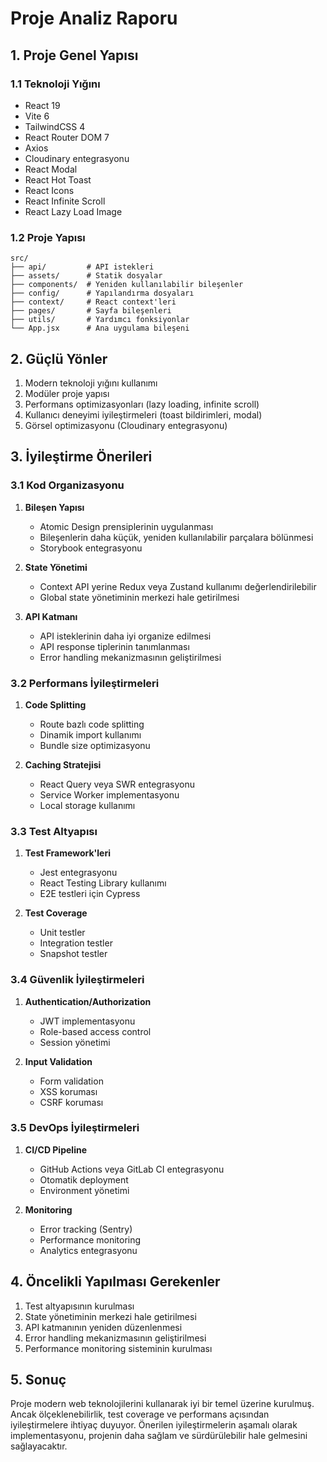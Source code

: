 # Proje Analiz Raporu

## 1. Proje Genel Yapısı

### 1.1 Teknoloji Yığını

-   React 19
-   Vite 6
-   TailwindCSS 4
-   React Router DOM 7
-   Axios
-   Cloudinary entegrasyonu
-   React Modal
-   React Hot Toast
-   React Icons
-   React Infinite Scroll
-   React Lazy Load Image

### 1.2 Proje Yapısı

```
src/
├── api/         # API istekleri
├── assets/      # Statik dosyalar
├── components/  # Yeniden kullanılabilir bileşenler
├── config/      # Yapılandırma dosyaları
├── context/     # React context'leri
├── pages/       # Sayfa bileşenleri
├── utils/       # Yardımcı fonksiyonlar
└── App.jsx      # Ana uygulama bileşeni
```

## 2. Güçlü Yönler

1. Modern teknoloji yığını kullanımı
2. Modüler proje yapısı
3. Performans optimizasyonları (lazy loading, infinite scroll)
4. Kullanıcı deneyimi iyileştirmeleri (toast bildirimleri, modal)
5. Görsel optimizasyonu (Cloudinary entegrasyonu)

## 3. İyileştirme Önerileri

### 3.1 Kod Organizasyonu

1. **Bileşen Yapısı**

    - Atomic Design prensiplerinin uygulanması
    - Bileşenlerin daha küçük, yeniden kullanılabilir parçalara bölünmesi
    - Storybook entegrasyonu

2. **State Yönetimi**

    - Context API yerine Redux veya Zustand kullanımı değerlendirilebilir
    - Global state yönetiminin merkezi hale getirilmesi

3. **API Katmanı**
    - API isteklerinin daha iyi organize edilmesi
    - API response tiplerinin tanımlanması
    - Error handling mekanizmasının geliştirilmesi

### 3.2 Performans İyileştirmeleri

1. **Code Splitting**

    - Route bazlı code splitting
    - Dinamik import kullanımı
    - Bundle size optimizasyonu

2. **Caching Stratejisi**
    - React Query veya SWR entegrasyonu
    - Service Worker implementasyonu
    - Local storage kullanımı

### 3.3 Test Altyapısı

1. **Test Framework'leri**

    - Jest entegrasyonu
    - React Testing Library kullanımı
    - E2E testleri için Cypress

2. **Test Coverage**
    - Unit testler
    - Integration testler
    - Snapshot testler

### 3.4 Güvenlik İyileştirmeleri

1. **Authentication/Authorization**

    - JWT implementasyonu
    - Role-based access control
    - Session yönetimi

2. **Input Validation**
    - Form validation
    - XSS koruması
    - CSRF koruması

### 3.5 DevOps İyileştirmeleri

1. **CI/CD Pipeline**

    - GitHub Actions veya GitLab CI entegrasyonu
    - Otomatik deployment
    - Environment yönetimi

2. **Monitoring**
    - Error tracking (Sentry)
    - Performance monitoring
    - Analytics entegrasyonu

## 4. Öncelikli Yapılması Gerekenler

1. Test altyapısının kurulması
2. State yönetiminin merkezi hale getirilmesi
3. API katmanının yeniden düzenlenmesi
4. Error handling mekanizmasının geliştirilmesi
5. Performance monitoring sisteminin kurulması

## 5. Sonuç

Proje modern web teknolojilerini kullanarak iyi bir temel üzerine kurulmuş. Ancak ölçeklenebilirlik, test coverage ve performans açısından iyileştirmelere ihtiyaç duyuyor. Önerilen iyileştirmelerin aşamalı olarak implementasyonu, projenin daha sağlam ve sürdürülebilir hale gelmesini sağlayacaktır.
